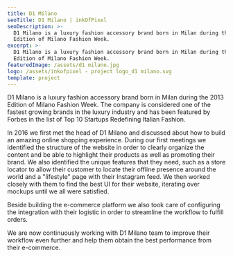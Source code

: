 ```yaml
---
title: D1 Milano
seoTitle: D1 Milano | inkOfPixel
seoDescription: >-
  D1 Milano is a luxury fashion accessory brand born in Milan during the 2013
  Edition of Milano Fashion Week.
excerpt: >-
  D1 Milano is a luxury fashion accessory brand born in Milan during the 2013
  Edition of Milano Fashion Week.
featuredImage: /assets/d1 milano.jpg
logo: /assets/inkofpixel - project logo_d1 milano.svg
template: project
---
```


D1 Milano is a luxury fashion accessory brand born in Milan during the 2013 Edition of Milano Fashion Week. The company is considered one of the fastest growing brands in the luxury industry and has been featured by Forbes in the list of Top 10 Startups Redefining Italian Fashion.

In 2016 we first met the head of D1 Milano and discussed about how to build an amazing online shopping experience. During our first meetings we identified the structure of the website in order to clearly organize the content and be able to highlight their products as well as promoting their brand. We also identified the unique features that they need, such as a store locator to allow their customer to locate their offline presence around the world and a "lifestyle" page with their Instagram feed. We then worked closely with them to find the best UI for their website, iterating over mockups until we all were satisfied.

Beside building the e-commerce platform we also took care of configuring the integration with their logistic in order to streamline the workflow to fulfill orders.

We are now continuously working with D1 Milano team to improve their workflow even further and help them obtain the best performance from their e-commerce.
